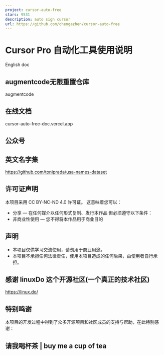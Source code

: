 ```yaml
---
project: cursor-auto-free
stars: 9531
description: auto sign cursor
url: https://github.com/chengazhen/cursor-auto-free
---
```


Cursor Pro 自动化工具使用说明
====================

English doc

augmentcode无限重置仓库
-----------------

augmentcode

在线文档
----

cursor-auto-free-doc.vercel.app

公众号
---

英文名字集
-----

https://github.com/toniprada/usa-names-dataset

许可证声明
-----

本项目采用 CC BY-NC-ND 4.0 许可证。 这意味着您可以：

-   分享 — 在任何媒介以任何形式复制、发行本作品 但必须遵守以下条件：
-   非商业性使用 — 您不得将本作品用于商业目的

声明
--

-   本项目仅供学习交流使用，请勿用于商业用途。
-   本项目不承担任何法律责任，使用本项目造成的任何后果，由使用者自行承担。

感谢 linuxDo 这个开源社区(一个真正的技术社区)
----------------------------

https://linux.do/

特别鸣谢
----

本项目的开发过程中得到了众多开源项目和社区成员的支持与帮助，在此特别感谢：

请我喝杯茶 | buy me a cup of tea
---------------------------
